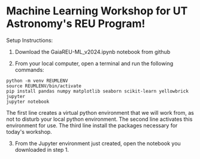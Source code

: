 # Machine Learning Workshop for UT Astronomy's REU Program!

Setup Instructions: 
1. Download the GaiaREU-ML_v2024.ipynb notebook from github

2. From your local computer, open a terminal and run the following commands:
```
python -m venv REUMLENV
source REUMLENV/bin/activate
pip install pandas numpy matplotlib seaborn scikit-learn yellowbrick jupyter
jupyter notebook
```
The first line creates a virtual python environment that we will work from, as not to disturb your local python environment. 
The second line activates this environment for use. 
The third line install the packages necessary for today's workshop. 

3. From the Jupyter environment just created, open the notebook you downloaded in step 1. 
